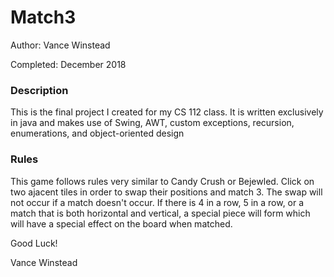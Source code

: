 # Match3
Author: Vance Winstead

Completed: December 2018

### Description
This is the final project I created for my CS 112 class. It is written exclusively in java and makes use of Swing, AWT, custom exceptions, recursion, enumerations, and object-oriented design

### Rules
This game follows rules very similar to Candy Crush or Bejewled. Click on two ajacent tiles in order to swap their positions and match 3. The swap will not occur if a match doesn't occur. If there is 4 in a row, 5 in a row, or a match that is both horizontal and vertical, a special piece will form which will have a special effect on the board when matched.

Good Luck!

Vance Winstead
